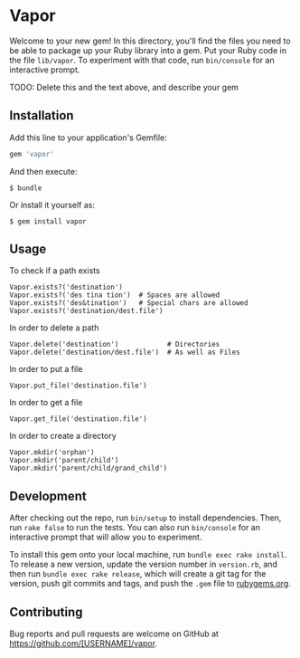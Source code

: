 # Vapor

Welcome to your new gem! In this directory, you'll find the files you need to be able to package up your Ruby library into a gem. Put your Ruby code in the file `lib/vapor`. To experiment with that code, run `bin/console` for an interactive prompt.

TODO: Delete this and the text above, and describe your gem

## Installation

Add this line to your application's Gemfile:

```ruby
gem 'vapor'
```

And then execute:

    $ bundle

Or install it yourself as:

    $ gem install vapor

## Usage

To check if a path exists

    Vapor.exists?('destination')
    Vapor.exists?('des tina tion')  # Spaces are allowed
    Vapor.exists?('des&tination')   # Special chars are allowed
    Vapor.exists?('destination/dest.file')

In order to delete a path

    Vapor.delete('destination')            # Directories
    Vapor.delete('destination/dest.file')  # As well as Files

In order to put a file

    Vapor.put_file('destination.file')

In order to get a file

    Vapor.get_file('destination.file')

In order to create a directory

    Vapor.mkdir('orphan')
    Vapor.mkdir('parent/child')
    Vapor.mkdir('parent/child/grand_child')

## Development

After checking out the repo, run `bin/setup` to install dependencies. Then, run `rake false` to run the tests. You can also run `bin/console` for an interactive prompt that will allow you to experiment.

To install this gem onto your local machine, run `bundle exec rake install`. To release a new version, update the version number in `version.rb`, and then run `bundle exec rake release`, which will create a git tag for the version, push git commits and tags, and push the `.gem` file to [rubygems.org](https://rubygems.org).

## Contributing

Bug reports and pull requests are welcome on GitHub at https://github.com/[USERNAME]/vapor.

